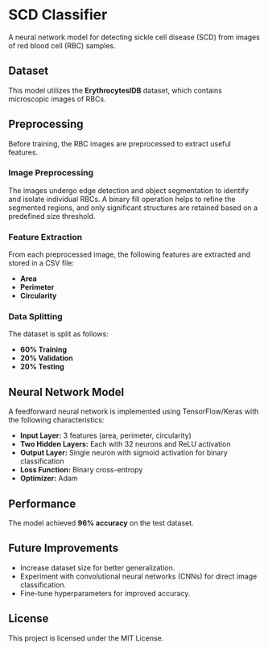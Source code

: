 # SCD Classifier

A neural network model for detecting sickle cell disease (SCD) from images of red blood cell (RBC) samples.

## Dataset
This model utilizes the **ErythrocytesIDB** dataset, which contains microscopic images of RBCs.

## Preprocessing
Before training, the RBC images are preprocessed to extract useful features.

### Image Preprocessing
The images undergo edge detection and object segmentation to identify and isolate individual RBCs. A binary fill operation helps to refine the segmented regions, and only significant structures are retained based on a predefined size threshold.

### Feature Extraction
From each preprocessed image, the following features are extracted and stored in a CSV file:
- **Area**
- **Perimeter**
- **Circularity**

### Data Splitting
The dataset is split as follows:
- **60% Training**
- **20% Validation**
- **20% Testing**

## Neural Network Model
A feedforward neural network is implemented using TensorFlow/Keras with the following characteristics:
- **Input Layer:** 3 features (area, perimeter, circularity)
- **Two Hidden Layers:** Each with 32 neurons and ReLU activation
- **Output Layer:** Single neuron with sigmoid activation for binary classification
- **Loss Function:** Binary cross-entropy
- **Optimizer:** Adam

## Performance
The model achieved **96% accuracy** on the test dataset.

## Future Improvements
- Increase dataset size for better generalization.
- Experiment with convolutional neural networks (CNNs) for direct image classification.
- Fine-tune hyperparameters for improved accuracy.

## License
This project is licensed under the MIT License.

